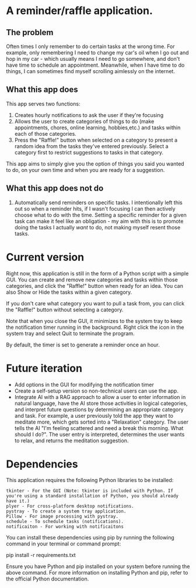 # A reminder/raffle application. 

## The problem
Often times I only remember to do certain tasks at the wrong time. For example, only remembering I need to change my car's oil when I go out and hop in my car - which usually means I need to go somewhere, and don't have time to schedule an appointment. Meanwhile, when I have time to do things, I can sometimes find myself scrolling aimlessly on the internet. 

## What this app does
This app serves two functions:
1. Creates hourly notifications to ask the user if they're focusing
2. Allows the user to create categories of things to do (make appointments, chores, online learning, hobbies,etc.) and tasks within each of those categories. 
3. Press the "Raffle!" button when selected on a category to present a random idea from the tasks they've entered previously. Select a category first to restrict suggestions to tasks in that category.

This app aims to simply give you the option of things you said you wanted to do, on your own time and when you are ready for a suggestion. 

## What this app does not do
1. Automatically send reminders on specific tasks. I intentionally left this out so when a reminder hits, if I wasn't focusing I can then actively choose what to do with the time. Setting a specific reminder for a given task can make it feel like an obligation - my aim with this is to promote doing the tasks I actually *want* to do, not making myself resent those tasks. 

# Current version
Right now, this application is still in the form of a Python script with a simple GUI. You can create and remove new categories and tasks within those categories, and click the "Raffle!" button when ready for an idea. You can also Show or Hide the tasks within a given category. 

If you don't care what category you want to pull a task from, you can click the "Raffle!" button without selecting a category. 

Note that when you close the GUI, it minimizes to the system tray to keep the notification timer running in the background. Right click the icon in the system tray and select Quit to terminate the program. 

By default, the timer is set to generate a reminder once an hour. 

# Future iteration
- Add options in the GUI for modifying the notification timer 
- Create a self-setup version so non-technical users can use the app. 
- Integrate AI with a RAG approach to allow a user to enter information in natural language, have the AI store those activities in logical categories, and interpret future questions by determining an appropriate category and task. For example, a user previously told the app they want to meditate more, which gets sorted into a "Relaxation" category. The user tells the AI "I'm feeling scattered and need a break this morning. What should I do?". The user entry is interpreted, determines the user wants to relax, and returns the meditation suggestion. 

# Dependencies
This application requires the following Python libraries to be installed:

    tkinter - For the GUI (Note: tkinter is included with Python. If you're using a standard installation of Python, you should already have it.)
    plyer - For cross-platform desktop notifications.
    pystray - To create a system tray application.
    Pillow - For image processing with pystray.
    schedule - To schedule tasks (notifications).
    notificaiton - For working with notificaitons

You can install these dependencies using pip by running the following command in your terminal or command prompt:

pip install -r requirements.txt

Ensure you have Python and pip installed on your system before running the above command. For more information on installing Python and pip, refer to the official Python documentation.